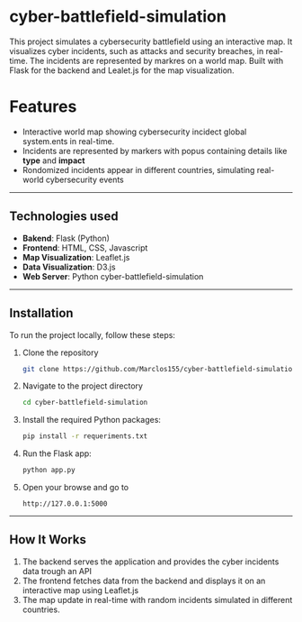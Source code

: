 # cyber-battlefield-simulation
This project simulates a cybersecurity battlefield using an interactive map. It visualizes cyber incidents, such as attacks and security breaches, in real-time. The incidents are represented by markres on a world map. Built with Flask for the backend and Lealet.js for the map visualization.

# Features 
- Interactive world map showing cybersecurity incidect global system.ents in real-time.
- Incidents are represented by markers with popus containing details like **type** and **impact**
- Rondomized incidents appear in different countries, simulating real-world cybersecurity events

---

## Technologies used
- **Bakend**: Flask (Python)
- **Frontend**: HTML, CSS, Javascript
- **Map Visualization**: Leaflet.js
- **Data Visualization**: D3.js
- **Web Server**: Python
cyber-battlefield-simulation 
---

## Installation

To run the project locally, follow these steps:

1. Clone the repository
   ```bash
   git clone https://github.com/Marclos155/cyber-battlefield-simulation.git
   ```
2. Navigate to the project directory
   ```bash
   cd cyber-battlefield-simulation
   ```
3. Install the required Python packages:
   ```bash
   pip install -r requeriments.txt
   ```
4. Run the Flask app:
   ```bash
   python app.py
   ```
5. Open your browse and go to
   ```arduino
   http://127.0.0.1:5000
   ```
---
## How It Works

1. The backend serves the application and provides the cyber incidents data trough an API
2. The frontend fetches data from the backend and displays it on an interactive map using Leaflet.js
3. The map update in real-time with random incidents simulated in different countries.
